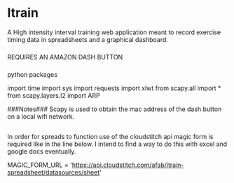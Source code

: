 # Itrain
A High intensity interval training web application meant to record exercise timing data in spreadsheets and a graphical dashboard.

###
REQUIRES AN AMAZON DASH BUTTON
###
python packages

import time
import sys
import requests
import xlwt
from scapy.all import *
from scapy.layers.l2 import ARP

###Notes###
Scapy is used to obtain the mac address of the dash button on a local wifi network.

##
In order for spreads to function use of the cloudstitch api magic form is required like in the line below.
I intend to find a way to do this with excel and google docs eventually.

MAGIC_FORM_URL = 'https://api.cloudstitch.com/afab/itrain-spreadsheet/datasources/sheet'
##
